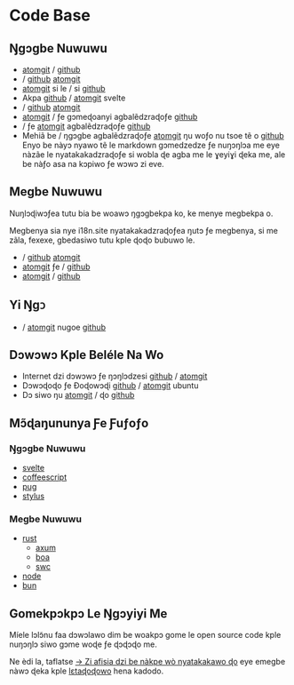 # Code Base

## Ŋgɔgbe Nuwuwu

* [atomgit](https://atomgit.com/i18n/proto) / [github](https://github.com/i18n-site/site)
* / [github](https://github.com/i18n-site/md) [atomgit](https://atomgit.com/i18n/md)
* [atomgit](https://atomgit.com/i18n/18x) si le / si [github](https://github.com/i18n-site/18x)
* Akpa [github](https://github.com/i18n-site/plugin) / [atomgit](https://atomgit.com/i18n/plugin) svelte
* / [github](https://github.com/i18n-site/proto) [atomgit](https://atomgit.com/i18n/proto)
* [atomgit](https://atomgit.com/i18n/lib) / ƒe gɔmeɖoanyi agbalẽdzraɖoƒe [github](https://github.com/i18n-site/lib)
* / ƒe [atomgit](https://atomgit.com/i18n/ie) agbalẽdzraɖoƒe [github](https://github.com/i18n-site/ie)
* Mehiã be / ŋgɔgbe agbalẽdzraɖoƒe [atomgit](https://atomgit.com/i18n/x) ŋu woƒo nu tsoe tẽ o [github](https://github.com/i18n-site/x)
  Enyo be nàyɔ nyawo tẽ le markdown gɔmedzedze ƒe nuŋɔŋlɔa me eye nàzãe le nyatakakadzraɖoƒe si wobla ɖe agba me le ɣeyiɣi ɖeka me, ale be nàƒo asa na kɔpiwo ƒe wɔwɔ zi eve.

## Megbe Nuwuwu

Nuŋlɔɖiwɔƒea tutu bia be woawɔ ŋgɔgbekpa ko, ke menye megbekpa o.

Megbenya sia nye i18n.site nyatakakadzraɖoƒea ŋutɔ ƒe megbenya, si me zãla, fexexe, gbedasiwo tutu kple ɖoɖo bubuwo le.

* / [github](https://github.com/i18n-api/srv) [atomgit](https://atomgit.com/i18n-api/srv)
* [atomgit](https://atomgit.com/i18n-api/pub) ƒe / [github](https://github.com/i18n-api/pub)
* [atomgit](https://atomgit.com/i18n/rust) / [github](https://github.com/i18n-site/rust)

## Yi Ŋgᴐ

* / [atomgit](https://atomgit.com/i18n-api/srv.docker) nugoe [github](https://github.com/i18n-api/srv.docker)

## Dɔwɔwɔ Kple Beléle Na Wo

* Internet dzi dɔwɔwɔ ƒe ŋɔŋlɔdzesi [github](https://github.com/i18n-ops/ops) / [atomgit](https://atomgit.com/i18n-ops/ops)
* Dɔwɔɖoɖo ƒe Ðoɖowɔɖi [github](https://github.com/i18n-ops/ubuntu) / [atomgit](https://atomgit.com/i18n-ops/ubuntu) ubuntu
* Dɔ siwo ŋu [atomgit](https://atomgit.com/i18n/cron) / ɖo [github](https://github.com/i18n-cron/cron)

## Mɔ̃ɖaŋununya Ƒe Ƒuƒoƒo

### Ŋgɔgbe Nuwuwu

* [svelte](//svelte.dev)
* [coffeescript](//coffeescript.org)
* [pug](https://github.com/pugjs/pug)
* [stylus](https://stylus.com)

### Megbe Nuwuwu

* [rust](//rust.org)
  * [axum](//github.com/tokio-rs/axum)
  * [boa](//github.com/boa-dev/boa)
  * [swc](//swc.rs)
* [node](//nodejs.org)
* [bun](//bun.dev)

## Gomekpɔkpɔ Le Ŋgɔyiyi Me

Míele lɔlɔ̃nu faa dɔwɔlawo dim be woakpɔ gome le open source code kple nuŋɔŋlɔ siwo gɔme woɖe ƒe ɖɔɖɔɖo me.

Ne èdi la, taflatse [→ Zi afisia dzi be nàkpe wò nyatakakawo ɖo](https://ggl.link/i18n) eye emegbe nàwɔ ɖeka kple [lɛtaɖoɖowo](https://groups.google.com/u/2/g/i18n-site) hena kadodo.